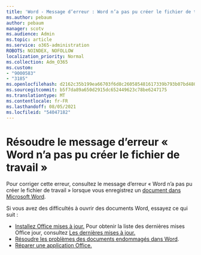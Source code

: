 ```yaml
---
title: 'Word - Message d’erreur : Word n’a pas pu créer le fichier de travail'
ms.author: pebaum
author: pebaum
manager: scotv
ms.audience: Admin
ms.topic: article
ms.service: o365-administration
ROBOTS: NOINDEX, NOFOLLOW
localization_priority: Normal
ms.collection: Adm_O365
ms.custom:
- "9000583"
- "3185"
ms.openlocfilehash: d2162c35b199ea66703f6d8c260585481617339b793b07bd4800f3125f942dd5
ms.sourcegitcommit: b5f7da89a650d2915dc652449623c78be6247175
ms.translationtype: MT
ms.contentlocale: fr-FR
ms.lasthandoff: 08/05/2021
ms.locfileid: "54047182"
---
```

# <a name="resolve-the-word-could-not-create-the-work-file-error-message"></a>Résoudre le message d’erreur « Word n’a pas pu créer le fichier de travail »

Pour corriger cette erreur, consultez le message d’erreur « Word n’a pas pu créer le fichier de travail » lorsque vous enregistrez un [document dans Microsoft Word](https://docs.microsoft.com/office/troubleshoot/word/word-could-not-create-the-work-file).

Si vous avez des difficultés à ouvrir des documents Word, essayez ce qui suit :

- [Installez Office mises à jour.](https://support.office.com/article/2ab296f3-7f03-43a2-8e50-46de917611c5) Pour obtenir la liste des dernières mises Office jour, consultez [Les dernières mises à jour.](https://docs.microsoft.com/officeupdates/office-updates-msi)
- [Résoudre les problèmes des documents endommagés dans Word](https://docs.microsoft.com/office/troubleshoot/word/damaged-documents-in-word).
- [Réparer une application Office.](https://support.office.com/Article/Repair-an-Office-application-7821d4b6-7c1d-4205-aa0e-a6b40c5bb88b)